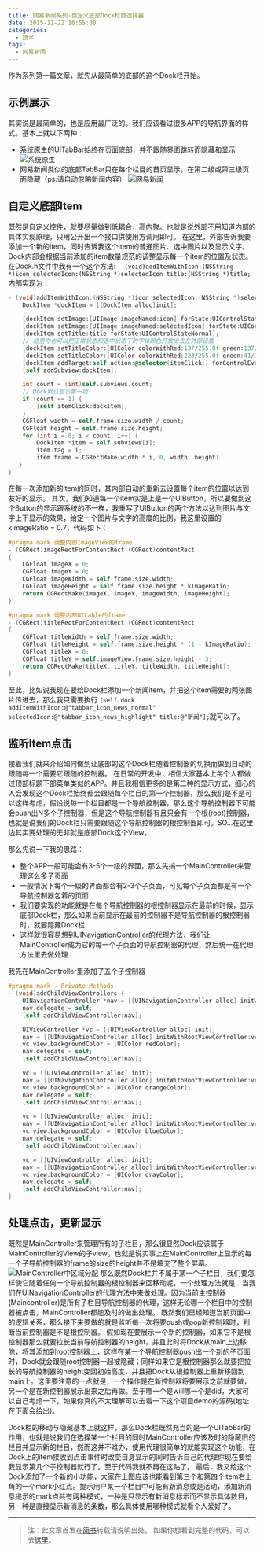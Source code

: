 ```yaml
---
title: 网易新闻系列-自定义底部Dock栏目选择器
date: 2015-11-22 16:55:00
categories:
  - 技术
tags:
  - 网易新闻
---
```


作为系列第一篇文章，就先从最简单的底部的这个Dock栏开始。

## 示例展示

其实说是最简单的，也是应用最广泛的。我们应该看过很多APP的导航界面的样式。基本上就以下两种：

* 系统原生的UITabBar始终在页面底部，并不跟随界面跳转而隐藏和显示
  ![系统原生](Imitate-netease-custom-dock/Imitate-netease-custom-dock-1.gif)
* 网易新闻类似的底部TabBar只在每个栏目的首页显示，在第二级或第三级页面隐藏（ps:请自动忽略新闻内容）
  ![网易新闻](Imitate-netease-custom-dock/Imitate-netease-custom-dock-2.gif)

## 自定义底部Item

既然是自定义控件，就要尽量做到低耦合，高内聚。也就是说外部不用知道内部的具体实现原理，只用公开出一个接口供使用方调用即可。
在这里，外部告诉我要添加一个新的item，同时告诉我这个item的普通图片、选中图片以及显示文字。Dock内部会根据当前添加的item数量规范的调整显示每一个item的位置及状态。
在Dock.h文件中我有一个这个方法:
`- (void)addItemWithIcon:(NSString *)icon selectedIcon:(NSString *)selectedIcon title:(NSString *)title;`
内部实现为：

```objective-c
- (void)addItemWithIcon:(NSString *)icon selectedIcon:(NSString *)selectedIcon title:(NSString *)title {
    DockItem *dockItem = [[DockItem alloc]init];

    [dockItem setImage:[UIImage imageNamed:icon] forState:UIControlStateNormal];
    [dockItem setImage:[UIImage imageNamed:selectedIcon] forState:UIControlStateSelected];
    [dockItem setTitle:title forState:UIControlStateNormal];
    // 这里你也可以把正常状态和选中状态下的字体颜色开放出去在外部设置
    [dockItem setTitleColor:[UIColor colorWithRed:137/255.0f green:137/255.0f blue:137/255.0f alpha:1] forState:UIControlStateNormal];
    [dockItem setTitleColor:[UIColor colorWithRed:223/255.0f green:41/255.0f blue:43/255.0f alpha:1] forState:UIControlStateSelected];
    [dockItem addTarget:self action:@selector(itemClick:) forControlEvents:UIControlEventTouchDown];
    [self addSubview:dockItem];

    int count = (int)self.subviews.count;
    // Dock默认显示第一项
    if (count == 1) {
        [self itemClick:dockItem];
    }
    CGFloat width = self.frame.size.width / count;
    CGFloat height = self.frame.size.height;
    for (int i = 0; i < count; i++) {
        DockItem *item = self.subviews[i];
        item.tag = i;
        item.frame = CGRectMake(width * i, 0, width, height)
   }
}
```

在每一次添加新的item的同时，其内部自动的重新去设置每个item的位置以达到友好的显示。
其次，我们知道每一个item实是上是一个UIButton，所以要做到这个Button的显示跟系统的不一样，我重写了UIButton的两个方法以达到图片与文字上下显示的效果，给定一个图片与文字的高度的比例，我这里设置的kImageRatio = 0.7，代码如下：

```objective-c
#pragma mark 调整内部ImageView的frame
- (CGRect)imageRectForContentRect:(CGRect)contentRect
{
    CGFloat imageX = 0;
    CGFloat imageY = 0;
    CGFloat imageWidth = self.frame.size.width;
    CGFloat imageHeight = self.frame.size.height * kImageRatio;
    return CGRectMake(imageX, imageY, imageWidth, imageHeight);
}

#pragma mark 调整内部UILable的frame
- (CGRect)titleRectForContentRect:(CGRect)contentRect
{
    CGFloat titleWidth = self.frame.size.width;
    CGFloat titleHeight = self.frame.size.height * (1 - kImageRatio);
    CGFloat titleX = 0;
    CGFloat titleY = self.imageView.frame.size.height - 3;
    return CGRectMake(titleX, titleY, titleWidth, titleHeight);
}
```

至此，比如说我现在要给Dock栏添加一个新闻item，并把这个item需要的两张图片传进去，那么我只需要执行
`[self.dock addItemWithIcon:@"tabbar_icon_news_normal" selectedIcon:@"tabbar_icon_news_highlight" title:@"新闻"];`就可以了。

## 监听Item点击

接着我们就来介绍如何做到让底部的这个Dock栏随着控制器的切换而做到自动的跟随每一个需要它跟随的控制器。
在日常的开发中，相信大家基本上每个人都做过顶部标题下部菜单类似的APP。并且我相信更多的是第二种的显示方式，细心的人会发现这个Dock栏始终都会跟随每个栏目的第一个控制器，那么我们是不是可以这样考虑，假设说每一个栏目都是一个导航控制器，那么这个导航控制器下可能会push出N多个子控制器，但是这个导航控制器有且只会有一个根(root)控制器，也就是说我们的Dock栏只需要跟随这个导航控制器的根控制器即可。SO...在这里边其实要处理的无非就是底部Dock这个View。

那么先说一下我的思路：

* 整个APP一般可能会有3-5个一级的界面，那么先搞一个MainController来管理这么多子页面
* 一般情况下每个一级的界面都会有2-3个子页面，可见每个子页面都是有一个导航控制器包着的页面
* 我们要实现的功能就是在每个导航控制器的根控制器显示在最前的时候，显示底部Dock栏，那么如果当前显示在最前的控制器不是导航控制器的根控制器时，就要隐藏Dock栏
* 这样就很容易想到UINavigationController的代理方法，我们让MainController成为它的每一个子页面的导航控制器的代理，然后统一在代理方法里去做处理

我先在MainController里添加了五个子控制器

```objective-c
#pragma mark - Private Methods
- (void)addChildViewControllers {
    UINavigationController *nav = [[UINavigationController alloc] initWithRootViewController:FirstViewController.new];
    nav.delegate = self;
    [self addChildViewController:nav];

    UIViewController *vc = [[UIViewController alloc] init];
    nav = [[UINavigationController alloc] initWithRootViewController:vc];
    vc.view.backgroundColor = [UIColor redColor];
    nav.delegate = self;
    [self addChildViewController:nav];

    vc = [[UIViewController alloc] init];
    nav = [[UINavigationController alloc] initWithRootViewController:vc];
    vc.view.backgroundColor = [UIColor orangeColor];
    nav.delegate = self;
    [self addChildViewController:nav];

    vc = [[UIViewController alloc] init];
    nav = [[UINavigationController alloc] initWithRootViewController:vc];
    vc.view.backgroundColor = [UIColor blueColor];
    nav.delegate = self;
    [self addChildViewController:nav];

    vc = [[UIViewController alloc] init];
    nav = [[UINavigationController alloc] initWithRootViewController:vc];
    vc.view.backgroundColor = [UIColor grayColor];
    nav.delegate = self;
    [self addChildViewController:nav];
}
```

## 处理点击，更新显示

既然是MainController来管理所有的子栏目，那么很显然Dock应该属于MainController的View的子view。也就是说实事上在MainController上显示的每一个子导航控制器的frame的size的height并不是填充了整个屏幕。
![MainController中区域分配](Imitate-netease-custom-dock/Imitate-netease-custom-dock-3.png)
那么既然Dock栏并不属于某一个子栏目，我们要怎样使它随着任何一个导航控制器的根控制器来回移动呢，一个处理方法就是：当我们在UINavigationController的代理方法中来做处理。因为当前主控制器(Maincontroller)是所有子栏目导航控制器的代理，这样无论哪一个栏目中的控制器被点击，MainController都能及时的做出处理。
既然我们已经知道当前页面中的逻辑关系，那么接下来要做的就是监听每一次将要push或pop新控制器时，判断当前控制器是不是根控制器。
假如现在要展示一个新的控制器，如果它不是根控制器那么就要拉长当前导航控制器的height，并且此时将Dock从main上边移除，将其添加到root控制器上，这样在某一个导航控制器push出一个新的子页面时，Dock就会跟随root控制器一起被隐藏；同样如果它是根控制器那么就要把拉长的导航控制器的height变回初始高度，并且把Dock从根控制器上重新移回到main上。这里要注意的一点就是，一个操作是在新控制器将要展示之前就要做，另一个是在新控制器展示出来之后再做。至于哪一个是will哪一个是did，大家可以自己考虑一下，如果你真的不太理解可以去看一下这个项目demo的源码(地址在下面会给出)。

Dock栏的移动与隐藏基本上就这样，那么Dock栏既然充当的是一个UITabBar的作用，也就是说我们在选择某一个栏目的同时MainController应该及时的隐藏旧的栏目并显示新的栏目，然而这并不难办，使用代理很简单的就能实现这个功能，在Dock上的item接收到点击事件时改变自身显示的同时告诉自己的代理你现在要给我显示第几个子控制器就行了。至于代码我就不再在这贴了。
最后，我又给这个Dock添加了一个新的小功能，大家在上图应该也能看到第三个和第四个item右上角的一个mark小红点。提示用户某一个栏目中可能有新消息或是活动，添加新消息提示的mark点共有两种模式，一种是只显示有新消息标示而不显示具体数目，另一种是直接显示新消息的条数，那么具体使用哪种模式就看个人爱好了。

---
> 注：此文章首发在[简书](http://www.jianshu.com)转载请说明出处。
> 如果你想看到完整的代码，可以去[这里](https://github.com/Agenric/AGBottomDock)。
